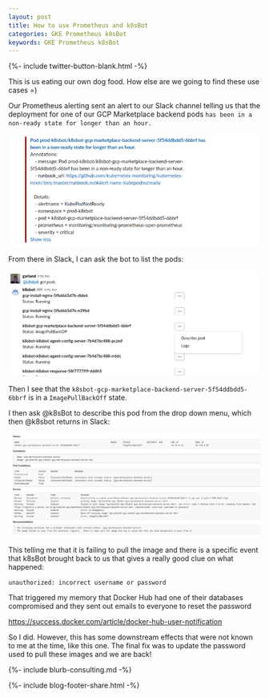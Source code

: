 ```yaml
---
layout: post
title: How to use Prometheus and k8sBot
categories: GKE Prometheus k8sBot
keywords: GKE Prometheus k8sBot
---
```

{%- include twitter-button-blank.html -%}

This is us eating our own dog food.  How else are we going to find these use
cases =)

Our Prometheus alerting sent an alert to our Slack channel telling us that the
deployment for one of our GCP Marketplace backend pods `has been in a non-ready state for longer than an hour.`

![Kubernetes prometheus slack alert KubeDeploymentReplicasMismatch](/assets/blog/images/k8sbot-prometheus-blog-backend-server-alert.png)

From there in Slack, I can ask the bot to list the pods:

![k8sbot prometheus alert pod list with drop down menu in slack](/assets/blog/images/k8sbot-prometheus-blog-pod-list.png)

Then I see that the `k8sbot-gcp-marketplace-backend-server-5f54ddbdd5-6bbrf` is
in a `ImagePullBackOff` state.  

I then ask @k8sBot to describe this pod from the drop down menu, which then @k8sbot returns in Slack:

![k8sbot prometheus alert pod list with drop down menu in slack and describe pod with ImagePullBackOff kubernetes](/assets/blog/images/k8sbot-prometheus-blog-pod-describe.png)

This telling me that it is failing to pull the image and there is a specific event
that k8sBot brought back to us that gives a really good clue on what happened:

```
unauthorized: incorrect username or password
```

That triggered my memory that Docker Hub had one of their databases compromised
and they sent out emails to everyone to reset the password

https://success.docker.com/article/docker-hub-user-notification

So I did.  However, this has some downstream effects that were not known to me
at the time, like this one.  The final fix was to update the password used to pull
these images and we are back!

{%- include blurb-consulting.md -%}

<!-- Blog footer share -->
{%- include blog-footer-share.html -%}

